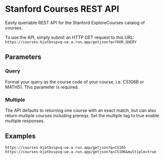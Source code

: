 # Stanford Courses REST API
Easily queriable REST API for the Stanford ExploreCourses catalog of courses. 

To use the API, simply submit an HTTP GET request to this URL: `https://courses-kjatbvspvq-ue.a.run.app/getjson?q=YOUR_QUERY`

## Parameters

### Query
Format your query as the course code of your course, i.e. CS106B or MATH51. This parameter is required.

### Multiple
The API defaults to returning one course with an exact match, but can also return multiple courses including prereqs. Set the multiple tag to true enable multiple responses.

## Examples
`https://courses-kjatbvspvq-ue.a.run.app/getjson?q=CS103`
`https://courses-kjatbvspvq-ue.a.run.app/getjson?q=CS106&multiple=true`
